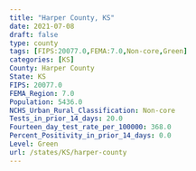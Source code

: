```yaml
---
title: "Harper County, KS"
date: 2021-07-08
draft: false
type: county
tags: [FIPS:20077.0,FEMA:7.0,Non-core,Green]
categories: [KS]
County: Harper County
State: KS
FIPS: 20077.0
FEMA_Region: 7.0
Population: 5436.0
NCHS_Urban_Rural_Classification: Non-core
Tests_in_prior_14_days: 20.0
Fourteen_day_test_rate_per_100000: 368.0
Percent_Positivity_in_prior_14_days: 0.0
Level: Green
url: /states/KS/harper-county
---
```



